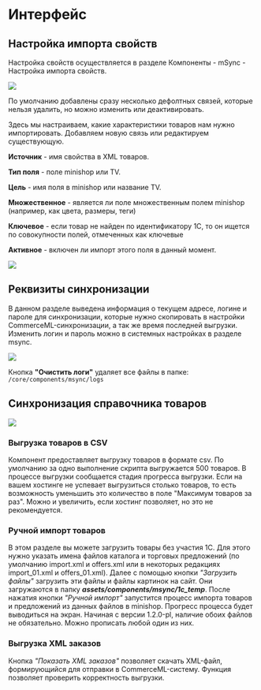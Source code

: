 # Интерфейс

## Настройка импорта свойств

Настройка свойств осуществляется в разделе Компоненты - mSync - Настройка импорта свойств.

[![](https://file.modx.pro/files/a/c/6/ac64493fb0a9c0fd5f6d807ae8a81060.png)](https://file.modx.pro/files/a/c/6/ac64493fb0a9c0fd5f6d807ae8a81060.png)

По умолчанию добавлены сразу несколько дефолтных связей, которые нельзя удалить, но можно изменить или деактивировать.

Здесь мы настраиваем, какие характеристики товаров нам нужно импортировать. Добавляем новую связь или редактируем существующую.

**Источник** - имя свойства в XML товаров.

**Тип поля** - поле minishop или TV.

**Цель** - имя поля в minishop или название TV.

**Множественное** - является ли поле множественным полем minishop (например, как цвета, размеры, теги)

**Ключевое** - если товар не найден по идентификатору 1С, то он ищется по совокупности полей, отмеченных как ключевые

**Активное** - включен ли импорт этого поля в данный момент.

[![](https://file.modx.pro/files/d/7/4/d74724fbd55b558337476ff4e031b1e4.png)](https://file.modx.pro/files/d/7/4/d74724fbd55b558337476ff4e031b1e4.png)

## Реквизиты синхронизации

В данном разделе выведена информация о текущем адресе, логине и пароле для синхронизации, которые нужно скопировать в настройки CommerceML-синхронизации, а так же время последней выгрузки.
Изменить логин и пароль можно в системных настройках в разделе msync.

[![](https://file.modx.pro/files/6/3/6/636a2d94f0ea2e5d19fea0e363fa2c3d.png)](https://file.modx.pro/files/6/3/6/636a2d94f0ea2e5d19fea0e363fa2c3d.png)

Кнопка **"Очистить логи"** удаляет все файлы в папке: `/core/components/msync/logs`

## Синхронизация справочника товаров

[![](https://file.modx.pro/files/8/3/3/8339a26d089c214faa6e8de0f329f0a3.png)](https://file.modx.pro/files/8/3/3/8339a26d089c214faa6e8de0f329f0a3.png)

### Выгрузка товаров в CSV

Компонент предоставляет выгрузку товаров в формате csv. По умолчанию за одно выполнение скрипта выгружается 500 товаров.
В процессе выгрузки сообщается стадия прогресса выгрузки. Если на вашем хостинге не успевает выгрузиться столько товаров, то есть возможность уменьшить это количество в поле "Максимум товаров за раз". Можно и увеличить, если хостинг позволяет, но это не рекомендуется.

### Ручной импорт товаров

В этом разделе вы можете загрузить товары без участия 1С. Для этого нужно указать имена файлов каталога и торговых предложений (по умолчанию import.xml и offers.xml или в некоторых редакциях import_01.xml и offers_01.xml).
Далее с помощью кнопки *"Загрузить файлы"* загрузить эти файлы и файлы картинок на сайт. Они загружаются в папку ***assets/components/msync/1c_temp***. После нажатия кнопки *"Ручной импорт"* запустится процесс импорта товаров и предложений из данных файлов в minishop. Прогресс процесса будет выводиться на экран.
Начиная с версии 1.2.0-pl, наличие обоих файлов не обязательно. Можно прописать любой один из них.

### Выгрузка XML заказов

Кнопка *"Показать XML заказов"* позволяет скачать XML-файл, формирующийся для отправки в CommerceML-систему. Функция позволяет проверить корректность выгрузки.
